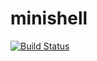 # minishell
[![Build Status](https://travis-ci.org/Arigowin/minishell.svg?branch=master)](https://travis-ci.org/Arigowin/minishell)

